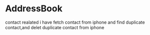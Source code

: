 # AddressBook
contact realated
i have fetch contact from iphone and find duplicate contact,and delet duplicate contact from iphone
